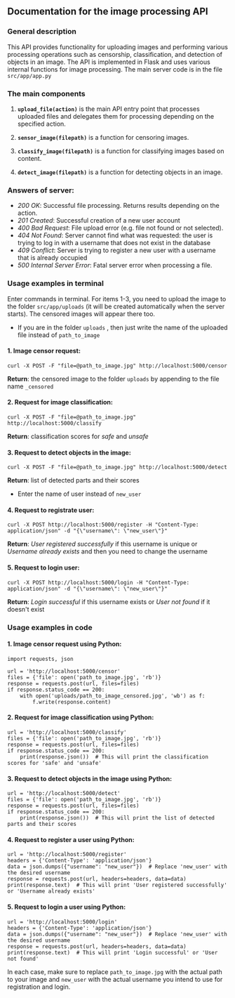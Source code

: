 ## Documentation for the image processing API

### General description

This API provides functionality for uploading images and performing various processing operations such as censorship,
classification, and detection of objects in an image. The API is implemented in Flask and uses various internal
functions for image processing.
The main server code is in the file `src/app/app.py`

### The main components

1. **`upload_file(action)`** is the main API entry point that processes uploaded files and delegates them for processing
   depending on the specified action.

2. **`sensor_image(filepath)`** is a function for censoring images.

3. **`classify_image(filepath)`** is a function for classifying images based on content.

4. **`detect_image(filepath)`** is a function for detecting objects in an image.

### Answers of server:

- _200 OK_: Successful file processing. Returns results depending on the action.
- _201 Created_: Successful creation of a new user account
- _400 Bad Request_: File upload error (e.g. file not found or not selected).
- _404 Not Found_: Server cannot find what was requested: the user is trying to log in with a username that
        does not exist in the database
- _409 Conflict_: Server is trying to register a new user with a username that is already occupied
- _500 Internal Server Error_: Fatal server error when processing a file.

### Usage examples in terminal

Enter commands in terminal.
For items 1-3, you need to upload the image to the folder `src/app/uploads` (it will be created automatically when the server starts).
The censored images will appear there too.

* If you are in the folder `uploads` , then just write the name of the uploaded file instead of `path_to_image`

#### 1. **Image censor request**:
   `curl -X POST -F "file=@path_to_image.jpg" http://localhost:5000/censor`

   **Return**: the censored image to the folder `uploads` by appending to the file name `_censored`

#### 2. **Request for image classification**:
   `curl -X POST -F "file=@path_to_image.jpg" http://localhost:5000/classify`

   **Return**: classification scores for _safe_ and _unsafe_

#### 3. **Request to detect objects in the image**:
   `curl -X POST -F "file=@path_to_image.jpg" http://localhost:5000/detect`

   **Return**: list of detected parts and their scores

- Enter the name of user instead of `new_user`

#### 4. **Request to registrate user**:
   `curl -X POST http://localhost:5000/register -H "Content-Type: application/json" -d "{\"username\": \"new_user\"}"`

   **Return**: _User registered successfully_ if this username is unique or _Username already exists_ and then you need
   to change the username

#### 5. **Request to login user**:
   `curl -X POST http://localhost:5000/login -H "Content-Type: application/json" -d "{\"username\": \"new_user\"}"`

   **Return**: _Login successful_ if this username exists or _User not found_ if it doesn't exist

### Usage examples in code

#### 1. **Image censor request using Python**:

`import requests, json`

    url = 'http://localhost:5000/censor'
    files = {'file': open('path_to_image.jpg', 'rb')}
    response = requests.post(url, files=files)
    if response.status_code == 200:
        with open('uploads/path_to_image_censored.jpg', 'wb') as f:
            f.write(response.content)

#### 2. **Request for image classification using Python**:

    url = 'http://localhost:5000/classify'
    files = {'file': open('path_to_image.jpg', 'rb')}
    response = requests.post(url, files=files)
    if response.status_code == 200:
        print(response.json())  # This will print the classification scores for 'safe' and 'unsafe'


#### 3. **Request to detect objects in the image using Python**:

    url = 'http://localhost:5000/detect'
    files = {'file': open('path_to_image.jpg', 'rb')}
    response = requests.post(url, files=files)
    if response.status_code == 200:
        print(response.json())  # This will print the list of detected parts and their scores


#### 4. **Request to register a user using Python**:

    url = 'http://localhost:5000/register'
    headers = {'Content-Type': 'application/json'}
    data = json.dumps({"username": "new_user"})  # Replace 'new_user' with the desired username
    response = requests.post(url, headers=headers, data=data)
    print(response.text)  # This will print 'User registered successfully' or 'Username already exists'


#### 5. **Request to login a user using Python**:

    url = 'http://localhost:5000/login'
    headers = {'Content-Type': 'application/json'}
    data = json.dumps({"username": "new_user"})  # Replace 'new_user' with the desired username
    response = requests.post(url, headers=headers, data=data)
    print(response.text)  # This will print 'Login successful' or 'User not found'


In each case, make sure to replace `path_to_image.jpg` with the actual path to your image and `new_user` with the actual
username you intend to use for registration and login.

